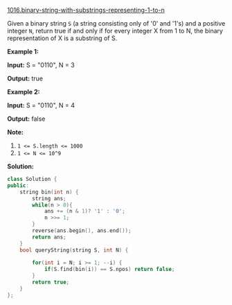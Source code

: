 [1016.binary-string-with-substrings-representing-1-to-n](https://leetcode.com/problems/binary-string-with-substrings-representing-1-to-n/)  

Given a binary string `S` (a string consisting only of '0' and '1's) and a positive integer `N`, return true if and only if for every integer X from 1 to N, the binary representation of X is a substring of S.

**Example 1:**

  
**Input:** S = "0110", N = 3
  
**Output:** true
  

**Example 2:**

  
**Input:** S = "0110", N = 4
  
**Output:** false
  

**Note:**

1.  `1 <= S.length <= 1000`
2.  `1 <= N <= 10^9`  



**Solution:**  

```cpp
class Solution {
public:
    string bin(int n) {
        string ans;
        while(n > 0){
            ans += (n & 1)? '1' : '0';
            n >>= 1;
        }
        reverse(ans.begin(), ans.end());
        return ans;
    }
    bool queryString(string S, int N) {
        
        for(int i = N; i >= 1; --i) {
            if(S.find(bin(i)) == S.npos) return false;
        }
        return true;
    }
};
```
      